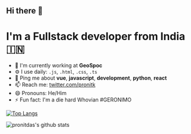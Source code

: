 ## Hi there 👋

# I'm a Fullstack developer from India 🇮🇳

- 🏢 I'm currently working at **GeoSpoc**
- ⚙️ I use daily: `.js`, `.html`, `.css`, `.ts`
- 💬 Ping me about **vue**, **javascript**, **development**, **python**, **react**
- 📫 Reach me: [twitter.com/pronitk](https://twitter.com/pronitk)
- 😄 Pronouns: He/Him
- ⚡️ Fun fact: I'm a die hard Whovian #GERONIMO

[![Top Langs](https://github-readme-stats.vercel.app/api/top-langs/?username=pronitdas)](https://github.com/pronitdas/github-readme-stats)


![pronitdas's github stats](https://github-readme-stats.vercel.app/api?username=pronitdas&show_icons=true&count_private=true&theme=synthwave)

